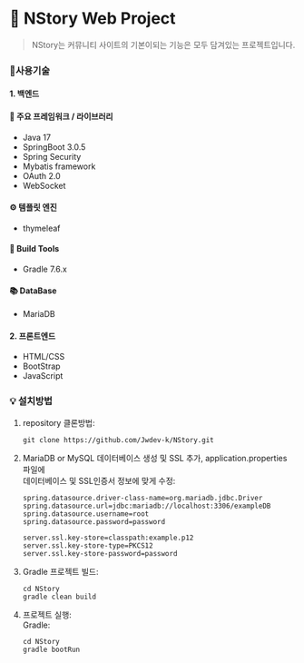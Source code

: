 # :paperclip: NStory Web Project
> NStory는 커뮤니티 사이트의 기본이되는 기능은 모두 담겨있는 프로젝트입니다.
> 
### 📝사용기술
#### 1. 백엔드
#### 📗 주요 프레임워크 / 라이브러리
- Java 17
- SpringBoot 3.0.5
- Spring Security
- Mybatis framework
- OAuth 2.0
- WebSocket
#### ⚙ 템플릿 엔진
- thymeleaf
#### 🔨 Build Tools
- Gradle 7.6.x
#### 📚 DataBase
- MariaDB

#### 2. 프론트엔드
- HTML/CSS
- BootStrap
- JavaScript

### 💡 설치방법
1. repository 클론방법:
    ```shell
    git clone https://github.com/Jwdev-k/NStory.git
    ```
2. MariaDB or MySQL 데이터베이스 생성 및 SSL 추가, application.properties 파일에    
데이터베이스 및 SSL인증서 정보에 맞게 수정:
    ```properties
    spring.datasource.driver-class-name=org.mariadb.jdbc.Driver
    spring.datasource.url=jdbc:mariadb://localhost:3306/exampleDB
    spring.datasource.username=root
    spring.datasource.password=password

    server.ssl.key-store=classpath:example.p12
    server.ssl.key-store-type=PKCS12
    server.ssl.key-store-password=password
    ```
4. Gradle 프로젝트 빌드:
    ```shell
    cd NStory
    gradle clean build
    ```
5. 프로젝트 실행:   
Gradle:
    ```shell
    cd NStory
    gradle bootRun
    ```